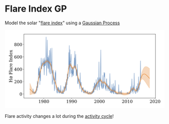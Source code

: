 # Flare Index GP

Model the solar "[flare index](https://ui.adsabs.harvard.edu/abs/1952BAICz...3...52K/abstract)" using a [Gaussian Process](http://celerite.readthedocs.io)

![](solar_flare_index_gp.png)

Flare activity changes a lot during the [activity cycle](https://en.wikipedia.org/wiki/Solar_cycle)!
